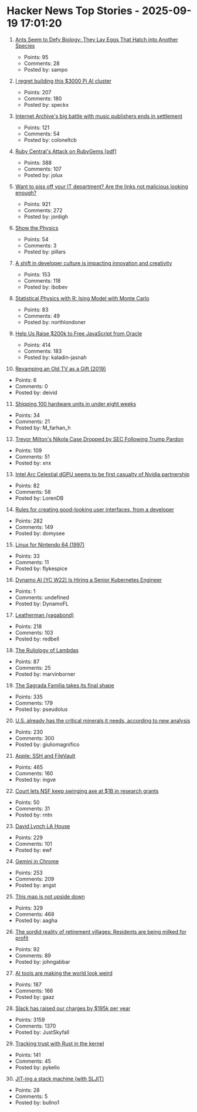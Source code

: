 # Hacker News Top Stories - 2025-09-19 17:01:20

1. [Ants Seem to Defy Biology: They Lay Eggs That Hatch into Another Species](https://www.smithsonianmag.com/smart-news/these-ant-queens-seem-to-defy-biology-they-lay-eggs-that-hatch-into-another-species-180987292/)
   - Points: 95
   - Comments: 28
   - Posted by: sampo

2. [I regret building this $3000 Pi AI cluster](https://www.jeffgeerling.com/blog/2025/i-regret-building-3000-pi-ai-cluster)
   - Points: 207
   - Comments: 180
   - Posted by: speckx

3. [Internet Archive's big battle with music publishers ends in settlement](https://arstechnica.com/tech-policy/2025/09/internet-archives-big-battle-with-music-publishers-ends-in-settlement/)
   - Points: 121
   - Comments: 54
   - Posted by: coloneltcb

4. [Ruby Central's Attack on RubyGems [pdf]](https://pup-e.com/goodbye-rubygems.pdf)
   - Points: 388
   - Comments: 107
   - Posted by: jolux

5. [Want to piss off your IT department? Are the links not malicious looking enough?](https://phishyurl.com/)
   - Points: 921
   - Comments: 272
   - Posted by: jordigh

6. [Show the Physics](https://interactivetextbooks.tudelft.nl/showthephysics/Introduction/About.html)
   - Points: 54
   - Comments: 3
   - Posted by: pillars

7. [A shift in developer culture is impacting innovation and creativity](https://dayvster.com/blog/dev-culture-is-dying-the-curious-developer-is-gone/)
   - Points: 153
   - Comments: 118
   - Posted by: ibobev

8. [Statistical Physics with R: Ising Model with Monte Carlo](https://github.com/msuzen/isingLenzMC)
   - Points: 83
   - Comments: 49
   - Posted by: northlondoner

9. [Help Us Raise $200k to Free JavaScript from Oracle](https://deno.com/blog/javascript-tm-gofundme)
   - Points: 414
   - Comments: 183
   - Posted by: kaladin-jasnah

10. [Revamping an Old TV as a Gift (2019)](https://blog.davidv.dev/posts/revamping-an-old-tv-as-a-gift/)
   - Points: 6
   - Comments: 0
   - Posted by: deivid

11. [Shipping 100 hardware units in under eight weeks](https://farhanhossain.substack.com/p/how-we-shipped-100-hardware-units)
   - Points: 34
   - Comments: 21
   - Posted by: M_farhan_h

12. [Trevor Milton's Nikola Case Dropped by SEC Following Trump Pardon](https://eletric-vehicles.com/nikola/trevor-miltons-nikola-case-dropped-by-sec-following-trump-pardon/)
   - Points: 109
   - Comments: 51
   - Posted by: xnx

13. [Intel Arc Celestial dGPU seems to be first casualty of Nvidia partnership](https://www.notebookcheck.net/Intel-Arc-Celestial-dGPU-seems-to-be-first-casualty-of-Nvidia-partnership-while-Intel-Arc-B770-is-allegedly-still-alive.1118962.0.html)
   - Points: 82
   - Comments: 58
   - Posted by: LorenDB

14. [Rules for creating good-looking user interfaces, from a developer](https://weberdominik.com/blog/rules-user-interfaces/)
   - Points: 282
   - Comments: 149
   - Posted by: domysee

15. [Linux for Nintendo 64 (1997)](https://web.archive.org/web/19990220141243/http://www.heise.de/ix/artikel/E/1997/04/036/)
   - Points: 33
   - Comments: 11
   - Posted by: flykespice

16. [Dynamo AI (YC W22) Is Hiring a Senior Kubernetes Engineer](https://www.ycombinator.com/companies/dynamo-ai/jobs/fU1oC9q-senior-kubernetes-engineer)
   - Points: 1
   - Comments: undefined
   - Posted by: DynamoFL

17. [Leatherman (vagabond)](https://en.wikipedia.org/wiki/Leatherman_(vagabond))
   - Points: 218
   - Comments: 103
   - Posted by: redbell

18. [The Ruliology of Lambdas](https://writings.stephenwolfram.com/2025/09/the-ruliology-of-lambdas/)
   - Points: 87
   - Comments: 25
   - Posted by: marvinborner

19. [The Sagrada Família takes its final shape](https://www.newyorker.com/magazine/2025/09/22/is-the-sagrada-familia-a-masterpiece-or-kitsch)
   - Points: 335
   - Comments: 179
   - Posted by: pseudolus

20. [U.S. already has the critical minerals it needs, according to new analysis](https://www.minesnewsroom.com/news/us-already-has-critical-minerals-it-needs-theyre-being-thrown-away-new-analysis-shows)
   - Points: 230
   - Comments: 300
   - Posted by: giuliomagnifico

21. [Apple: SSH and FileVault](https://keith.github.io/xcode-man-pages/apple_ssh_and_filevault.7.html)
   - Points: 465
   - Comments: 160
   - Posted by: ingve

22. [Court lets NSF keep swinging axe at $1B in research grants](https://www.theregister.com/2025/09/19/court_lets_nsf_keep_swinging/)
   - Points: 50
   - Comments: 31
   - Posted by: rntn

23. [David Lynch LA House](https://www.wallpaper.com/design-interiors/david-lynch-house-los-angeles-for-sale)
   - Points: 229
   - Comments: 101
   - Posted by: ewf

24. [Gemini in Chrome](https://gemini.google/overview/gemini-in-chrome/)
   - Points: 253
   - Comments: 209
   - Posted by: angst

25. [This map is not upside down](https://www.maps.com/this-map-is-not-upside-down/)
   - Points: 329
   - Comments: 468
   - Posted by: aagha

26. [The sordid reality of retirement villages: Residents are being milked for profit](https://unherd.com/2025/09/the-sordid-truth-about-retriement-villages/)
   - Points: 92
   - Comments: 89
   - Posted by: johngabbar

27. [AI tools are making the world look weird](https://strat7.com/blogs/weird-in-weird-out/)
   - Points: 187
   - Comments: 166
   - Posted by: gaaz

28. [Slack has raised our charges by $195k per year](https://skyfall.dev/posts/slack)
   - Points: 3159
   - Comments: 1370
   - Posted by: JustSkyfall

29. [Tracking trust with Rust in the kernel](https://lwn.net/Articles/1034603/)
   - Points: 141
   - Comments: 45
   - Posted by: pykello

30. [JIT-ing a stack machine (with SLJIT)](https://bullno1.com/blog/jiting-a-stack-machine)
   - Points: 28
   - Comments: 5
   - Posted by: bullno1

